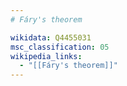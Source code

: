 ```yaml
---
# Fáry's theorem

wikidata: Q4455031
msc_classification: 05
wikipedia_links:
  - "[[Fáry's theorem]]"
---
```

